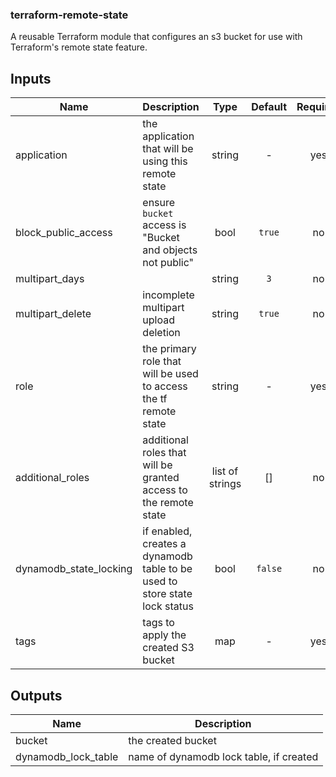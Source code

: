 ### terraform-remote-state

A reusable Terraform module that configures an s3 bucket for use with Terraform's remote state feature.

## Inputs

| Name | Description | Type | Default | Required |
|------|-------------|:----:|:-----:|:-----:|
| application | the application that will be using this remote state | string | - | yes |
| block\_public\_access | ensure `bucket` access is "Bucket and objects not public" | bool | `true` | no |
| multipart\_days |  | string | `3` | no |
| multipart\_delete | incomplete multipart upload deletion | string | `true` | no |
| role | the primary role that will be used to access the tf remote state | string | - | yes |
| additional\_roles | additional roles that will be granted access to the remote state | list of strings | \[] | no |
| dynamodb\_state\_locking | if enabled, creates a dynamodb table to be used to store state lock status | bool | `false` | no |
| tags | tags to apply the created S3 bucket | map | - | yes |

## Outputs

| Name | Description |
|------|-------------|
| bucket | the created bucket |
| dynamodb_lock_table | name of dynamodb lock table, if created |

